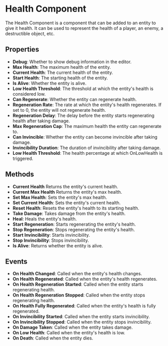# Health Component

The Health Component is a component that can be added to an entity to give it health. It can be used to represent the health of a player, an enemy, a destructible object, etc.

## Properties

- **Debug**: Whether to show debug information in the editor.
- **Max Health**: The maximum health of the entity.
- **Current Health**: The current health of the entity.
- **Start Health**: The starting health of the entity.
- **Is Alive**: Whether the entity is alive.
- **Low Health Threshold**: The threshold at which the entity's health is considered low.
- **Can Regenerate**: Whether the entity can regenerate health.
- **Regeneration Rate**: The rate at which the entity's health regenerates. If set to 0, the entity will not regenerate health.
- **Regeneration Delay**: The delay before the entity starts regenerating health after taking damage.
- **Max Regeneration Cap**: The maximum health the entity can regenerate to.
- **Can Invincible**: Whether the entity can become invincible after taking damage.
- **Invincibility Duration**: The duration of invincibility after taking damage.
- **Low Health Threshold**: The health percentage at which OnLowHealth is triggered.

## Methods

- **Current Health** Returns the entity's current health.
- **Current Max Health** Returns the entity's max health.
- **Set Max Health**: Sets the entity's max health.
- **Set Current Health**: Sets the entity's current health.
- **Reset Health**: Resets the entity's health to its starting health.
- **Take Damage**: Takes damage from the entity's health.
- **Heal**: Heals the entity's health.
- **Start Regeneration**: Starts regenerating the entity's health.
- **Stop Regeneration**: Stops regenerating the entity's health.
- **Start Invincibility**: Starts invincibility.
- **Stop Invincibility**: Stops invincibility.
- **Is Alive**: Returns whether the entity is alive.

## Events

- **On Health Changed**: Called when the entity's health changes.
- **On Health Regenerated**: Called when the entity's health regenerates.
- **On Health Regeneration Started**: Called when the entity starts regenerating health.
- **On Health Regeneration Stopped**: Called when the entity stops regenerating health.
- **On Health Fully Regenerated**: Called when the entity's health is fully regenerated.
- **On Invincibility Started**: Called when the entity starts invincibility.
- **On Invincibility Stopped**: Called when the entity stops invincibility.
- **On Damage Taken**: Called when the entity takes damage.
- **On Low Health**: Called when the entity's health is low.
- **On Death**: Called when the entity dies.